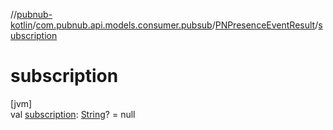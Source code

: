 //[pubnub-kotlin](../../../index.md)/[com.pubnub.api.models.consumer.pubsub](../index.md)/[PNPresenceEventResult](index.md)/[subscription](subscription.md)

# subscription

[jvm]\
val [subscription](subscription.md): [String](https://kotlinlang.org/api/latest/jvm/stdlib/kotlin/-string/index.html)? = null
